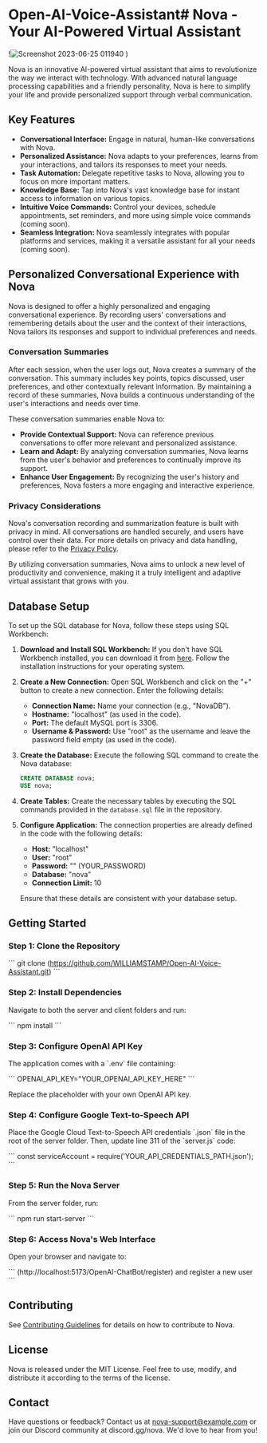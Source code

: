 # Open-AI-Voice-Assistant# Nova - Your AI-Powered Virtual Assistant
!![Screenshot 2023-06-25 011940](https://github.com/WILLIAMSTAMP/Open-AI-Voice-Assistant/assets/100212618/937c22b4-3c3b-4993-8aa7-f72e09145e96)
)

Nova is an innovative AI-powered virtual assistant that aims to revolutionize the way we interact with technology. With advanced natural language processing capabilities and a friendly personality, Nova is here to simplify your life and provide personalized support through verbal communication.

## Key Features

- **Conversational Interface:** Engage in natural, human-like conversations with Nova.
- **Personalized Assistance:** Nova adapts to your preferences, learns from your interactions, and tailors its responses to meet your needs.
- **Task Automation:** Delegate repetitive tasks to Nova, allowing you to focus on more important matters.
- **Knowledge Base:** Tap into Nova's vast knowledge base for instant access to information on various topics.
- **Intuitive Voice Commands:** Control your devices, schedule appointments, set reminders, and more using simple voice commands (coming soon).
- **Seamless Integration:** Nova seamlessly integrates with popular platforms and services, making it a versatile assistant for all your needs (coming soon).

## Personalized Conversational Experience with Nova

Nova is designed to offer a highly personalized and engaging conversational experience. By recording users' conversations and remembering details about the user and the context of their interactions, Nova tailors its responses and support to individual preferences and needs.

### Conversation Summaries

After each session, when the user logs out, Nova creates a summary of the conversation. This summary includes key points, topics discussed, user preferences, and other contextually relevant information. By maintaining a record of these summaries, Nova builds a continuous understanding of the user's interactions and needs over time.

These conversation summaries enable Nova to:

- **Provide Contextual Support:** Nova can reference previous conversations to offer more relevant and personalized assistance.
- **Learn and Adapt:** By analyzing conversation summaries, Nova learns from the user's behavior and preferences to continually improve its support.
- **Enhance User Engagement:** By recognizing the user's history and preferences, Nova fosters a more engaging and interactive experience.

### Privacy Considerations

Nova's conversation recording and summarization feature is built with privacy in mind. All conversations are handled securely, and users have control over their data. For more details on privacy and data handling, please refer to the [Privacy Policy](PRIVACY_POLICY.md).

By utilizing conversation summaries, Nova aims to unlock a new level of productivity and convenience, making it a truly intelligent and adaptive virtual assistant that grows with you.


## Database Setup

To set up the SQL database for Nova, follow these steps using SQL Workbench:

1. **Download and Install SQL Workbench:** If you don't have SQL Workbench installed, you can download it from [here](https://www.mysql.com/products/workbench/). Follow the installation instructions for your operating system.

2. **Create a New Connection:** Open SQL Workbench and click on the "+" button to create a new connection. Enter the following details:
   - **Connection Name:** Name your connection (e.g., "NovaDB").
   - **Hostname:** "localhost" (as used in the code).
   - **Port:** The default MySQL port is 3306.
   - **Username & Password:** Use "root" as the username and leave the password field empty (as used in the code).

3. **Create the Database:** Execute the following SQL command to create the Nova database:
   ```sql
   CREATE DATABASE nova;
   USE nova;
   ```

4. **Create Tables:** Create the necessary tables by executing the SQL commands provided in the `database.sql` file in the repository.

5. **Configure Application:** The connection properties are already defined in the code with the following details:
   - **Host:** "localhost"
   - **User:** "root"
   - **Password:** "" (YOUR_PASSWORD)
   - **Database:** "nova"
   - **Connection Limit:** 10

   Ensure that these details are consistent with your database setup.

## Getting Started

### Step 1: Clone the Repository

\```
git clone (https://github.com/WILLIAMSTAMP/Open-AI-Voice-Assistant.git)
\```

### Step 2: Install Dependencies

Navigate to both the server and client folders and run:

\```
npm install
\```

### Step 3: Configure OpenAI API Key

The application comes with a \`.env\` file containing:

\```
OPENAI_API_KEY="YOUR_OPENAI_API_KEY_HERE"
\```

Replace the placeholder with your own OpenAI API key.

### Step 4: Configure Google Text-to-Speech API

Place the Google Cloud Text-to-Speech API credentials \`.json\` file in the root of the server folder. Then, update line 311 of the \`server.js\` code:

\```
const serviceAccount = require('YOUR_API_CREDENTIALS_PATH.json');
\```

### Step 5: Run the Nova Server

From the server folder, run:

\```
npm run start-server
\```

### Step 6: Access Nova's Web Interface

Open your browser and navigate to:

\```
(http://localhost:5173/OpenAI-ChatBot/register) and register a new user
\```

## Contributing

See [Contributing Guidelines](CONTRIBUTING.md) for details on how to contribute to Nova.

## License

Nova is released under the MIT License. Feel free to use, modify, and distribute it according to the terms of the license.

## Contact

Have questions or feedback? Contact us at nova-support@example.com or join our Discord community at discord.gg/nova. We'd love to hear from you!

